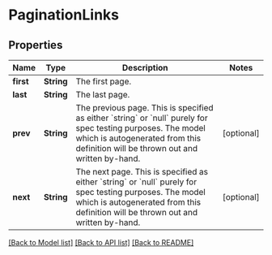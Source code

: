 # PaginationLinks

## Properties
Name | Type | Description | Notes
------------ | ------------- | ------------- | -------------
**first** | **String** | The first page. | 
**last** | **String** | The last page. | 
**prev** | **String** | The previous page. This is specified as either &#x60;string&#x60; or &#x60;null&#x60; purely for spec testing purposes. The model which is autogenerated from this definition will be thrown out and written by-hand. | [optional] 
**next** | **String** | The next page. This is specified as either &#x60;string&#x60; or &#x60;null&#x60; purely for spec testing purposes. The model which is autogenerated from this definition will be thrown out and written by-hand. | [optional] 

[[Back to Model list]](../README.md#documentation-for-models) [[Back to API list]](../README.md#documentation-for-api-endpoints) [[Back to README]](../README.md)


